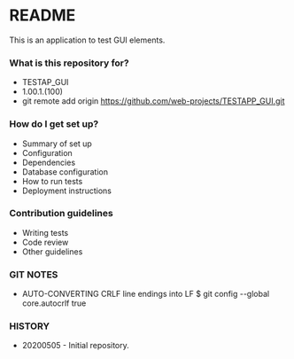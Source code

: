 # README #

This is an application to test GUI elements.

### What is this repository for? ###

* TESTAP_GUI
* 1.00.1.(100)
* git remote add origin https://github.com/web-projects/TESTAPP_GUI.git

### How do I get set up? ###

* Summary of set up
* Configuration
* Dependencies
* Database configuration
* How to run tests
* Deployment instructions

### Contribution guidelines ###

* Writing tests
* Code review
* Other guidelines

### GIT NOTES ###

*  AUTO-CONVERTING CRLF line endings into LF
   $ git config --global core.autocrlf true
   
### HISTORY ###

* 20200505 - Initial repository.
